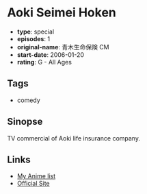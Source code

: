 # Aoki Seimei Hoken

-   **type**: special
-   **episodes**: 1
-   **original-name**: 青木生命保険 CM
-   **start-date**: 2006-01-20
-   **rating**: G - All Ages

## Tags

-   comedy

## Sinopse

TV commercial of Aoki life insurance company.

## Links

-   [My Anime list](https://myanimelist.net/anime/31513/Aoki_Seimei_Hoken)
-   [Official Site](http://www.aokijun.net/movie.html)

